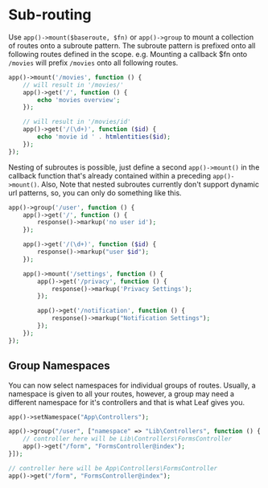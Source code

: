 # Sub-routing
<!-- markdownlint-disable no-inline-html -->

Use `app()->mount($baseroute, $fn)` or `app()->group` to mount a collection of routes onto a subroute pattern. The subroute pattern is prefixed onto all following routes defined in the scope. e.g. Mounting a callback $fn onto `/movies` will prefix `/movies` onto all following routes.

```php
app()->mount('/movies', function () {
    // will result in '/movies/'
    app()->get('/', function () {
        echo 'movies overview';
    });

    // will result in '/movies/id'
    app()->get('/(\d+)', function ($id) {
        echo 'movie id ' . htmlentities($id);
    });
});
```

Nesting of subroutes is possible, just define a second `app()->mount()` in the callback function that's already contained within a preceding `app()->mount()`. Also, Note that nested subroutes currently don't support dynamic url patterns, so, you can only do something like this.

```php
app()->group('/user', function () {
    app()->get('/', function () {
        response()->markup('no user id');
    });

    app()->get('/(\d+)', function ($id) {
        response()->markup("user $id");
    });

    app()->mount('/settings', function () {
        app()->get('/privacy', function () {
            response()->markup('Privacy Settings');
        });

        app()->get('/notification', function () {
            response()->markup("Notification Settings");
        });
    });
});
```

## Group Namespaces

You can now select namespaces for individual groups of routes. Usually, a namespace is given to all your routes, however, a group may need a different namespace for it's controllers and that is what Leaf gives you.

```php
app()->setNamespace("App\Controllers");

app()->group("/user", ["namespace" => "Lib\Controllers", function () {
    // controller here will be Lib\Controllers\FormsController
    app()->get("/form", "FormsController@index");
}]);

// controller here will be App\Controllers\FormsController
app()->get("/form", "FormsController@index");
```
